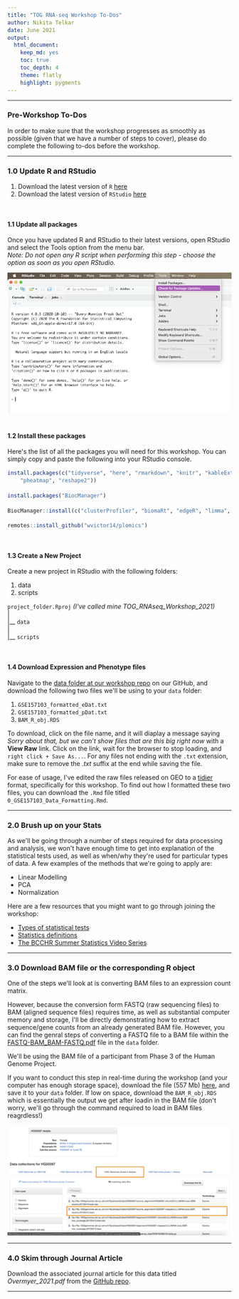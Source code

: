 ```yaml
---
title: "TOG RNA-seq Workshop To-Dos" 
author: Nikita Telkar 
date: June 2021
output: 
  html_document:  
    keep_md: yes  
    toc: true  
    toc_depth: 4
    theme: flatly   
    highlight: pygments
---  
```




***  

### **Pre-Workshop To-Dos**  

In order to make sure that the workshop progresses as smoothly as possible (given that we have a number of steps to cover), please do complete the following to-dos before the workshop.  

***  

### **1.0 Update R and RStudio**  

1. Download the latest version of `R` [here](https://mirror.rcg.sfu.ca/mirror/CRAN/)  
2. Download the latest version of `RStudio` [here](https://www.rstudio.com/products/rstudio/download/#download)  

<br>  

#### **1.1 Update all packages**  

Once you have updated R and RStudio to their latest versions, open RStudio and select the Tools option from the menu bar.  
*Note: Do not open any R script when performing this step - choose the option as soon as you open RStudio.*  

![](static/Update_packages.png)   
<br>  

#### **1.2 Install these packages**  

Here's the list of all the packages you will need for this workshop. You can simply copy and paste the following into your RStudio console.  


```r
install.packages(c("tidyverse", "here", "rmarkdown", "knitr", "kableExtra", "janitor", "scales", "ggpubr",
    "pheatmap", "reshape2"))
    
install.packages("BiocManager")

BiocManager::install(c("clusterProfiler", "biomaRt", "edgeR", "limma", "Rsubread"))

remotes::install_github("wvictor14/plomics")
```

<br>  

#### **1.3 Create a New Project**  

Create a new project in RStudio with the following folders:  

1. data  
2. scripts  

`project_folder.Rproj` *(I've called mine TOG_RNAseq_Workshop_2021)*  
|  
|__ `data`  
|  
|__ `scripts`  

<br>  

#### **1.4 Download Expression and Phenotype files**  

Navigate to the [data folder at our workshop repo](https://github.com/BCCHR-trainee-omics-group/StudyGroup/tree/master/workshops/RNA-seq-Workshop-2021/data) on our GitHub, and download the following two files we'll be using to your `data` folder:    

1. `GSE157103_formatted_eDat.txt`  
2. `GSE157103_formatted_pDat.txt`  
3. `BAM_R_obj.RDS`  

To download, click on the file name, and it will diaplay a message saying *Sorry about that, but we can’t show files that are this big right now* with a **View Raw** link. Click on the link, wait for the browser to stop loading, and `right click + Save As...`. For any files not ending with the  `.txt` extension, make sure to remove the *.txt* suffix at the end while saving the file.  

For ease of usage, I've edited the raw files released on GEO to a [tidier](https://r4ds.had.co.nz/tidy-data.html) format, specifically for this workshop. To find out how I formatted these two files, you can download the `.Rmd` file titled `0_GSE157103_Data_Formatting.Rmd`.

***  

### **2.0 Brush up on your Stats**  

As we'll be going through a number of steps required for data processing and analysis, we won't have enough time to get into explanation of the statistical tests used, as well as when/why they're used for particular types of data. A few examples of the methods that we're going to apply are:  

- Linear Modelling  
- PCA  
- Normalization 
  
Here are a few resources that you might want to go through joining the workshop:  

- [Types of statistical tests](https://www.scribbr.com/statistics/statistical-tests/)   
- [Statistics definitions](https://terenceshin.medium.com/week-2-52-stats-cheat-sheet-ae38a2e5cdc6)  
- [The BCCHR Summer Statistics Video Series](https://bcchr.ca/summerprogram/statistical-videos)  

***  

### **3.0 Download BAM file or the corresponding R object**  

One of the steps we'll look at is converting BAM files to an expression count matrix.  

However, because the conversion form FASTQ (raw sequencing files) to BAM (aligned sequence files) requires time, as well as substantial computer memory and storage, I'll be directly demonstrating how to extract sequence/gene counts from an already generated BAM file. However, you can find the genral steps of converting a FASTQ file to a BAM file within the [FASTQ-BAM_BAM-FASTQ.pdf](https://github.com/BCCHR-trainee-omics-group/StudyGroup/blob/master/workshops/RNA-seq-Workshop-2021/data/BAM-FASTQ_FASTQ-BAM.pdf) file in the `data` folder.

We'll be using the BAM file of a participant from Phase 3 of the Human Genome Project.  

If you want to conduct this step in real-time during the workshop (and your computer has enough storage space), download the file (557 Mb) [here](https://www.internationalgenome.org/data-portal/sample/HG00097), and save it to your `data` folder. If low on space, download the `BAM_R_obj.RDS` which is essentially the output we get after loadin in the BAM file (don't worry, we'll go through the command required to load in BAM files reagrdless!) 

![](static/1000_genomes.png)  
  
***  

### **4.0 Skim through Journal Article**

Download the associated journal article for this data titled *Overmyer_2021.pdf* from the [GitHub repo](https://github.com/BCCHR-trainee-omics-group/StudyGroup/tree/master/workshops/RNA-seq-Workshop-2021).  

***  
  
   
    
     
      
       
        
        


